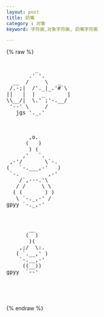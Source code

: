 ```yaml
---
layout: post
title: 奶嘴
category : 对象
keyword: 字符画,对象字符画, 奶嘴字符画

---
```

{% raw %}
<pre>

         _
       .' '.
  __  /     \   _
 /.-;|  /'._|_.'#`\
||   |  |  _       |
\\__/|  \.' ;'-.__/
 '--' \     /
   jgs '._.'



       ,o.
      (   )
       ) (
     ,'   `.
 ,-'/       \`-.
(   `-.___,-'   )
 `-.         ,-'
    /`,---.'\
   / /     \ \
  ( (       ) )
   \ `-._,-' /
gpyy `-._,-'



       __
      (  )
       )(
    ,;/  \:.
   ( `.__,' )
    `-.__,-'
     ((__))
gpyy  `--'



 </pre>
{% endraw %}
